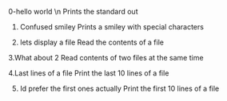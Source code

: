 

0-hello world \n
Prints the standard out

1. Confused smiley 
Prints a smiley with special characters

2. lets display a file
Read the contents of a file

3.What about 2
Read contents of two files at the same time

4.Last lines of a file
Print the last 10 lines of a file

5. Id prefer the first ones actually
Print the first 10 lines of a file

 